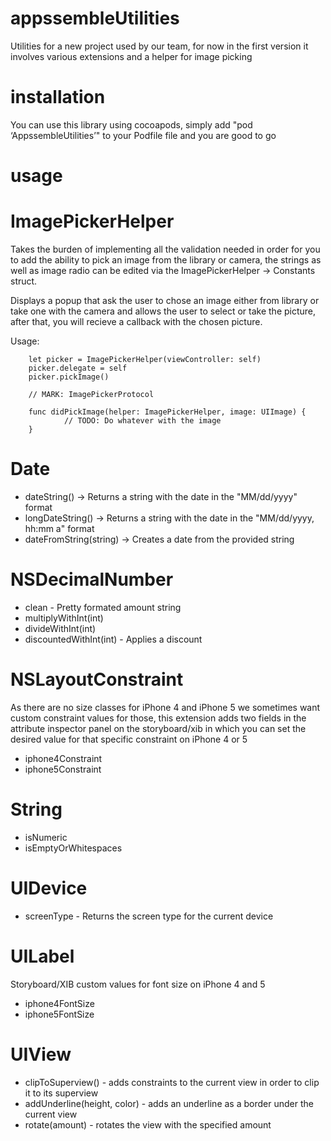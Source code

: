 # appssembleUtilities
Utilities for a new project used by our team, for now in the first version it involves various extensions and a helper for image picking

# installation
You can use this library using cocoapods, simply add "pod ‘AppssembleUtilities’" to your Podfile file and you are good to go

# usage

# ImagePickerHelper 
Takes the burden of implementing all the validation needed in order for you to add the ability to pick an image 
from the library or camera, the strings as well as image radio can be edited via the ImagePickerHelper -> Constants struct.

Displays a popup that ask the user to chose an image either from library or take one with the camera 
and allows the user to select or take the picture, after that, you will recieve a callback with the chosen picture.

Usage:

        let picker = ImagePickerHelper(viewController: self)
        picker.delegate = self
        picker.pickImage()
        
        // MARK: ImagePickerProtocol
        
        func didPickImage(helper: ImagePickerHelper, image: UIImage) {
                // TODO: Do whatever with the image
        }

# Date

- dateString() -> Returns a string with the date in the "MM/dd/yyyy" format
- longDateString() -> Returns a string with the date in the "MM/dd/yyyy, hh:mm a" format
- dateFromString(string) -> Creates a date from the provided string

# NSDecimalNumber

- clean - Pretty formated amount string
- multiplyWithInt(int)
- divideWithInt(int)
- discountedWithInt(int) - Applies a discount

# NSLayoutConstraint

As there are no size classes for iPhone 4 and iPhone 5 we sometimes want custom constraint values for those, this
extension adds two fields in the attribute inspector panel on the storyboard/xib in which you can set the desired 
value for that specific constraint on iPhone 4 or 5

- iphone4Constraint
- iphone5Constraint

# String

- isNumeric
- isEmptyOrWhitespaces

# UIDevice

- screenType - Returns the screen type for the current device

# UILabel

Storyboard/XIB custom values for font size on iPhone 4 and 5  

- iphone4FontSize
- iphone5FontSize

# UIView

- clipToSuperview() - adds constraints to the current view in order to clip it to its superview
- addUnderline(height, color) - adds an underline as a border under the current view
- rotate(amount) - rotates the view with the specified amount
